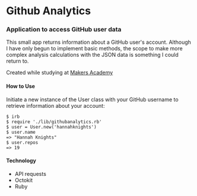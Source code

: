 Github Analytics
========

### Application to access GitHub user data

This small app returns information about a GitHub user's account. Although I have only begun to implement basic methods, the scope to make more complex analysis calculations with the JSON data is something I could return to.

Created while studying at [Makers Academy](http://www.makersacademy.com)

#### How to Use

Initiate a new instance of the User class with your GitHub username to retrieve information about your account:

~~~
$ irb
$ require './lib/githubanalytics.rb'
$ user = User.new('hannahknights')
$ user.name
=> "Hannah Knights"
$ user.repos
=> 19
~~~ 

#### Technology

* API requests
* Octokit
* Ruby